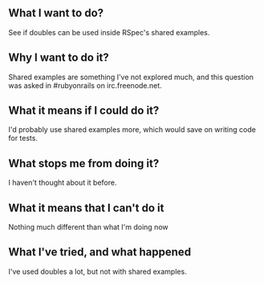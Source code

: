 ## What I want to do?

See if doubles can be used inside RSpec's shared examples.

## Why I want to do it?
 
Shared examples are something I've not explored much, and this
question was asked in #rubyonrails on irc.freenode.net.

## What it means if I could do it?
 
I'd probably use shared examples more, which would save on writing
code for tests.

## What stops me from doing it?

I haven't thought about it before.

## What it means that I can't do it

Nothing much different than what I'm doing now

## What I've tried, and what happened

I've used doubles a lot, but not with shared examples.
